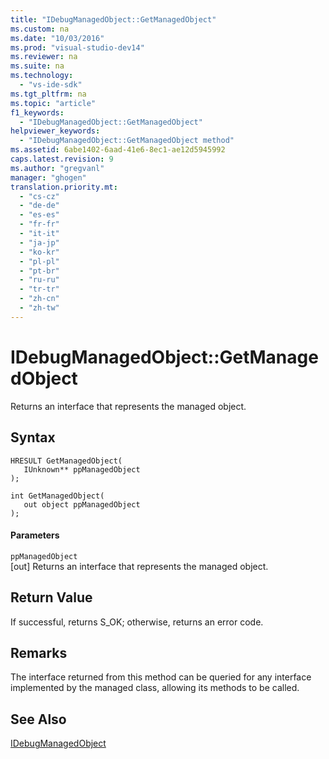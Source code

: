```yaml
---
title: "IDebugManagedObject::GetManagedObject"
ms.custom: na
ms.date: "10/03/2016"
ms.prod: "visual-studio-dev14"
ms.reviewer: na
ms.suite: na
ms.technology: 
  - "vs-ide-sdk"
ms.tgt_pltfrm: na
ms.topic: "article"
f1_keywords: 
  - "IDebugManagedObject::GetManagedObject"
helpviewer_keywords: 
  - "IDebugManagedObject::GetManagedObject method"
ms.assetid: 6abe1402-6aad-41e6-8ec1-ae12d5945992
caps.latest.revision: 9
ms.author: "gregvanl"
manager: "ghogen"
translation.priority.mt: 
  - "cs-cz"
  - "de-de"
  - "es-es"
  - "fr-fr"
  - "it-it"
  - "ja-jp"
  - "ko-kr"
  - "pl-pl"
  - "pt-br"
  - "ru-ru"
  - "tr-tr"
  - "zh-cn"
  - "zh-tw"
---
```

# IDebugManagedObject::GetManagedObject
Returns an interface that represents the managed object.  
  
## Syntax  
  
```cpp#  
HRESULT GetManagedObject(   
   IUnknown** ppManagedObject  
);  
```  
  
```cpp#  
int GetManagedObject(  
   out object ppManagedObject  
);  
```  
  
#### Parameters  
 `ppManagedObject`  
 [out] Returns an interface that represents the managed object.  
  
## Return Value  
 If successful, returns S_OK; otherwise, returns an error code.  
  
## Remarks  
 The interface returned from this method can be queried for any interface implemented by the managed class, allowing its methods to be called.  
  
## See Also  
 [IDebugManagedObject](../extensibility/idebugmanagedobject.md)